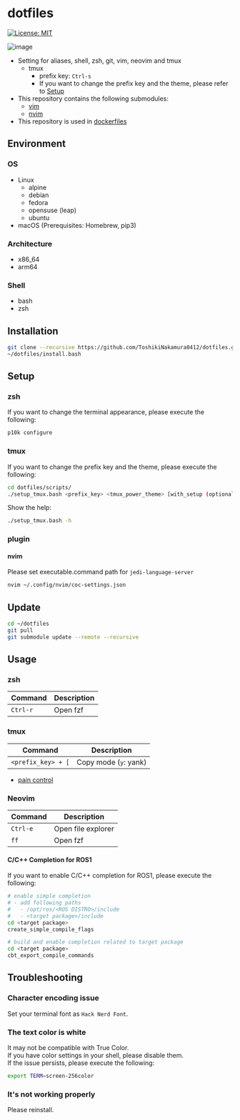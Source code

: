 # dotfiles

[![License: MIT](https://img.shields.io/badge/License-MIT-yellow.svg)](https://opensource.org/licenses/MIT)

![image](https://github.com/ToshikiNakamura0412/dotfiles/wiki/images/dotfiles.png)

- Setting for aliases, shell, zsh, git, vim, neovim and tmux
  - tmux
    - prefix key: `Ctrl-s`
    - If you want to change the prefix key and the theme, please refer to [Setup](#setup)
- This repository contains the following submodules:
  - [vim](https://github.com/ToshikiNakamura0412/vim.git)
  - [nvim](https://github.com/ToshikiNakamura0412/nvim.git)
- This repository is used in [dockerfiles](https://github.com/ToshikiNakamura0412/dockerfiles.git)

## Environment
### OS
- Linux
  - alpine
  - debian
  - fedora
  - opensuse (leap)
  - ubuntu
- macOS (Prerequisites: Homebrew, pip3)

### Architecture
- x86_64
- arm64

### Shell
- bash
- zsh

## Installation
```bash
git clone --recursive https://github.com/ToshikiNakamura0412/dotfiles.git ~/dotfiles
~/dotfiles/install.bash
```

## Setup
### zsh
If you want to change the terminal appearance, please execute the following:
```bash
p10k configure
```

### tmux
If you want to change the prefix key and the theme, please execute the following:
```bash
cd dotfiles/scripts/
./setup_tmux.bash <prefix_key> <tmux_power_theme> [with_setup (optional)]
```
Show the help:
```bash
./setup_tmux.bash -h
```

### plugin
#### nvim
Please set executable.command path for `jedi-language-server`
```bash
nvim ~/.config/nvim/coc-settings.json
```

## Update
```bash
cd ~/dotfiles
git pull
git submodule update --remote --recursive
```

## Usage
### zsh
| Command | Description |
| --- | --- |
| `Ctrl-r` | Open fzf |

### tmux
| Command | Description |
| --- | --- |
| `<prefix_key> + [` | Copy mode (`y`: yank) |

- [pain control](https://github.com/tmux-plugins/tmux-pain-control.git)

### Neovim
| Command | Description |
| --- | --- |
| `Ctrl-e` | Open file explorer |
| `ff` | Open fzf |

#### C/C++ Completion for ROS1
If you want to enable C/C++ completion for ROS1, please execute the following:
```bash
# enable simple completion
# - add following paths
#   - /opt/ros/<ROS DISTRO>/include
#   - <target package>/include
cd <target package>
create_simple_compile_flags

# build and enable completion related to target package
cd <target package>
cbt_export_compile_commands
```

## Troubleshooting
### Character encoding issue
Set your terminal font as `Hack Nerd Font`.

### The text color is white
It may not be compatible with True Color.<br>
If you have color settings in your shell, please disable them.<br>
If the issue persists, please execute the following:
```bash
export TERM=screen-256color
```

### It's not working properly
Please reinstall.
